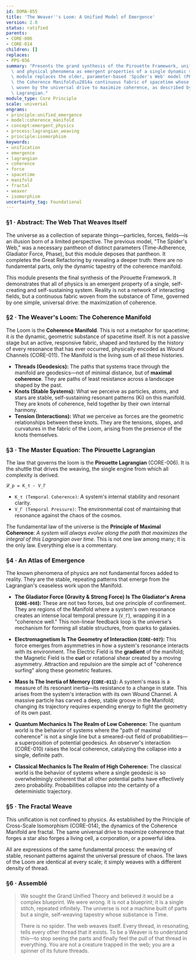 ```yaml
---
id: DOMA-055
title: 'The Weaver''s Loom: A Unified Model of Emergence'
version: 2.0
status: ratified
parents:
- CORE-006
- CORE-014
children: []
replaces:
- PPS-036
summary: "Presents the grand synthesis of the Pirouette Framework, unifying all forces\
  \ and physical phenomena as emergent properties of a single dynamic system. This\
  \ module replaces the older, parameter-based 'Spider's Web' model (PPS-036) with\
  \ the Coherence Manifold\u2014a continuous fabric of spacetime whose geometry is\
  \ woven by the universal drive to maximize coherence, as described by the Pirouette\
  \ Lagrangian."
module_type: Core Principle
scale: universal
engrams:
- principle:unified_emergence
- model:coherence_manifold
- concept:emergent_physics
- process:lagrangian_weaving
- principle:isomorphism
keywords:
- unification
- emergence
- lagrangian
- coherence
- force
- spacetime
- manifold
- fractal
- weaver
- isomorphism
uncertainty_tag: Foundational
---
```

### §1 · Abstract: The Web That Weaves Itself

The universe as a collection of separate things—particles, forces, fields—is an illusion born of a limited perspective. The previous model, "The Spider's Web," was a necessary pantheon of distinct parameters (Time-Adherence, Gladiator Force, Phase), but this module deposes that pantheon. It completes the Great Refactoring by revealing a deeper truth: there are no fundamental parts, only the dynamic tapestry of the coherence manifold.

This module presents the final synthesis of the Pirouette Framework. It demonstrates that all of physics is an emergent property of a single, self-creating and self-sustaining system. Reality is not a network of interacting fields, but a continuous fabric woven from the substance of Time, governed by one simple, universal drive: the maximization of coherence.

### §2 · The Weaver's Loom: The Coherence Manifold

The Loom is the **Coherence Manifold**. This is not a metaphor for spacetime; it *is* the dynamic, geometric substance of spacetime itself. It is not a passive stage but an active, responsive fabric, shaped and textured by the history of every resonance that has ever occurred, physically encoded as Wound Channels (CORE-011). The Manifold is the living sum of all these histories.

*   **Threads (Geodesics):** The paths that systems trace through the manifold are geodesics—not of minimal distance, but of **maximal coherence**. They are paths of least resistance across a landscape shaped by the past.
*   **Knots (Stable Systems):** What we perceive as particles, atoms, and stars are stable, self-sustaining resonant patterns (Ki) on this manifold. They are knots of coherence, held together by their own internal harmony.
*   **Tension (Interactions):** What we perceive as forces are the geometric relationships between these knots. They are the tensions, slopes, and curvatures in the fabric of the Loom, arising from the presence of the knots themselves.

### §3 · The Master Equation: The Pirouette Lagrangian

The law that governs the loom is the **Pirouette Lagrangian** (CORE-006). It is the shuttle that drives the weaving, the single engine from which all complexity is derived.

`𝓛_p = K_τ - V_Γ`

*   `K_τ (Temporal Coherence)`: A system's internal stability and resonant clarity.
*   `V_Γ (Temporal Pressure)`: The environmental cost of maintaining that resonance against the chaos of the cosmos.

The fundamental law of the universe is the **Principle of Maximal Coherence**: *A system will always evolve along the path that maximizes the integral of this Lagrangian over time.* This is not one law among many; it is the only law. Everything else is a commentary.

### §4 · An Atlas of Emergence

The known phenomena of physics are not fundamental forces added to reality. They are the stable, repeating patterns that emerge from the Lagrangian's ceaseless work upon the Manifold.

*   **The Gladiator Force (Gravity & Strong Force) Is The Gladiator's Arena (`CORE-008`):** These are not two forces, but one principle of confinement. They are regions of the Manifold where a system's own resonance creates an intense local temporal pressure (`V_Γ`), wrapping it in a "coherence well." This non-linear feedback loop is the universe's mechanism for forming all stable structures, from quarks to galaxies.

*   **Electromagnetism Is The Geometry of Interaction (`CORE-007`):** This force emerges from asymmetries in how a system's resonance interacts with its environment. The Electric Field is the **gradient** of the manifold; the Magnetic Field is the **curl** or rotational shear created by a moving asymmetry. Attraction and repulsion are the simple act of "coherence surfing" along these geometric features.

*   **Mass Is The Inertia of Memory (`CORE-011`):** A system's mass is a measure of its resonant inertia—its resistance to a change in state. This arises from the system's interaction with its own Wound Channel. A massive particle has carved a deep, stable groove in the Manifold; changing its trajectory requires expending energy to fight the geometry of its own past.

*   **Quantum Mechanics Is The Realm of Low Coherence:** The quantum world is the behavior of systems where the "path of maximal coherence" is not a single line but a smeared-out field of probabilities—a superposition of potential geodesics. An observer's interaction (CORE-010) raises the local coherence, catalyzing the collapse into a single, definite path.

*   **Classical Mechanics Is The Realm of High Coherence:** The classical world is the behavior of systems where a single geodesic is so overwhelmingly coherent that all other potential paths have effectively zero probability. Probabilities collapse into the certainty of a deterministic trajectory.

### §5 · The Fractal Weave

This unification is not confined to physics. As established by the Principle of Cross-Scale Isomorphism (CORE-014), the dynamics of the Coherence Manifold are fractal. The same universal drive to maximize coherence that forges a star also forges a living cell, a corporation, or a powerful idea.

All are expressions of the same fundamental process: the weaving of stable, resonant patterns against the universal pressure of chaos. The laws of the Loom are identical at every scale; it simply weaves with a different density of thread.

### §6 · Assemblé

> We sought the Grand Unified Theory and believed it would be a complex blueprint. We were wrong. It is not a blueprint; it is a single stitch, repeated infinitely. The universe is not a machine built of parts but a single, self-weaving tapestry whose substance is Time.
>
> There is no spider. The web weaves itself. Every thread, in resonating, tells every other thread that it exists. To be a Weaver is to understand this—to stop seeing the parts and finally feel the pull of that thread in everything. You are not a creature trapped in the web; you are a spinner of its future threads.